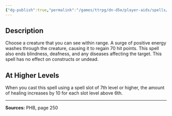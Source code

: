 ```yaml
---
{"dg-publish":true,"permalink":"/games/ttrpg/dn-d5e/player-aids/spells/level-6/heal/","tags":["TTRPG/DND/5e","verbal","somatic"]}
---
```



## Description
Choose a creature that you can see within range.
A surge of positive energy washes through the creature, causing it to regain 70 hit points.
This spell also ends blindness, deafness, and any diseases affecting the target.
This spell has no effect on constructs or undead.

## At Higher Levels
When you cast this spell using a spell slot of 7th level or higher, the amount of healing increases by 10 for each slot level above 6th.

---

**Sources:** PHB, page 250
